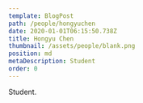 ```yaml
---
template: BlogPost
path: /people/hongyuchen
date: 2020-01-01T06:15:50.738Z
title: Hongyu Chen
thumbnail: /assets/people/blank.png
position: md
metaDescription: Student
order: 0
---
```


Student.



